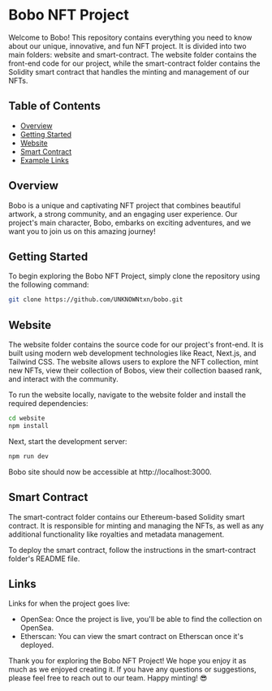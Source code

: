 # Bobo NFT Project

Welcome to Bobo! This repository contains everything you need to know about our unique, innovative, and fun NFT project. It is divided into two main folders: website and smart-contract. The website folder contains the front-end code for our project, while the smart-contract folder contains the Solidity smart contract that handles the minting and management of our NFTs.

## Table of Contents

- [Overview](#overview)
- [Getting Started](#getting-started)
- [Website](#website)
- [Smart Contract](#smart-contract)
- [Example Links](#example-links)

## Overview

Bobo is a unique and captivating NFT project that combines beautiful artwork, a strong community, and an engaging user experience. Our project's main character, Bobo, embarks on exciting adventures, and we want you to join us on this amazing journey!

## Getting Started

To begin exploring the Bobo NFT Project, simply clone the repository using the following command:

```bash
git clone https://github.com/UNKNOWNtxn/bobo.git
```

## Website

The website folder contains the source code for our project's front-end. It is built using modern web development technologies like React, Next.js, and Tailwind CSS. The website allows users to explore the NFT collection, mint new NFTs, view their collection of Bobos, view their collection baased rank, and interact with the community.

To run the website locally, navigate to the website folder and install the required dependencies:
```bash
cd website
npm install
```
Next, start the development server:
```bash
npm run dev
```
Bobo site should now be accessible at http://localhost:3000.

## Smart Contract

The smart-contract folder contains our Ethereum-based Solidity smart contract. It is responsible for minting and managing the NFTs, as well as any additional functionality like royalties and metadata management.

To deploy the smart contract, follow the instructions in the smart-contract folder's README file.

## Links

Links for when the project goes live:

- OpenSea: Once the project is live, you'll be able to find the collection on OpenSea. 
- Etherscan: You can view the smart contract on Etherscan once it's deployed. 

Thank you for exploring the Bobo NFT Project! We hope you enjoy it as much as we enjoyed creating it. If you have any questions or suggestions, please feel free to reach out to our team. Happy minting! 😎
